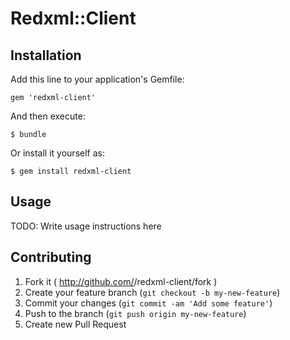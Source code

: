 # Redxml::Client

## Installation

Add this line to your application's Gemfile:

    gem 'redxml-client'

And then execute:

    $ bundle

Or install it yourself as:

    $ gem install redxml-client

## Usage

TODO: Write usage instructions here

## Contributing

1. Fork it ( http://github.com/<my-github-username>/redxml-client/fork )
2. Create your feature branch (`git checkout -b my-new-feature`)
3. Commit your changes (`git commit -am 'Add some feature'`)
4. Push to the branch (`git push origin my-new-feature`)
5. Create new Pull Request
